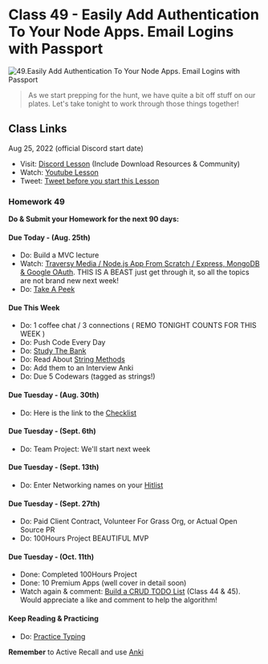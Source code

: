 # Class 49 - Easily Add Authentication To Your Node Apps. Email Logins with Passport

![49.Easily Add Authentication To Your Node Apps. Email Logins with Passport](https://cdn.hashnode.com/res/hashnode/image/upload/v1676729205568/vchIL0VjB.png?auto=compress)

> As we start prepping for the hunt, we have quite a bit off stuff on our plates. Let's take tonight to work through those things together!

## Class Links

Aug 25, 2022 (official Discord start date)

- Visit: [Discord Lesson](https://discord.com/channels/735923219315425401/738891289071714388/1012475817856614450) (Include Download Resources & Community)
- Watch: [Youtube Lesson](https://youtu.be/z5UgtXOxEEk)
- Tweet: [Tweet before you start this Lesson](https://twitter.com/leonnoel/status/1562916763053854720)

### Homework 49

**Do & Submit your Homework for the next 90 days:**

#### Due Today - (Aug. 25th)

- Do: Build a MVC lecture
- Watch: [Traversy Media / Node.js App From Scratch / Express, MongoDB & Google OAuth](https://youtu.be/SBvmnHTQIPY). THIS IS A BEAST just get through it, so all the topics are not brand new next week!
- Do: [Take A Peek](https://github.com/100devs/todo-mvc-auth-local)

#### Due This Week

- Do: 1 coffee chat / 3 connections ( REMO TONIGHT COUNTS FOR THIS WEEK )
- Do: Push Code Every Day
- Do: [Study The Bank](https://docs.google.com/document/d/1p7DhCsLOMMybYfePWLlD1-_8KU20zkBoArH4pnW1o3c)
- Do: Read About [String Methods](https://levelup.gitconnected.com/essential-javascript-string-methods-f1841dad1961)
- Do: Add them to an Interview Anki
- Do: Due 5 Codewars (tagged as strings!)

#### Due Tuesday - (Aug. 30th)

- Do: Here is the link to the [Checklist](https://docs.google.com/document/d/1L2vTX3qvLhoGHeG5cVD2ljCfRGr1uJ_Gf-hNZj9KzTg)

#### Due Tuesday - (Sept. 6th)

- Do: Team Project: We'll start next week

#### Due Tuesday - (Sept. 13th)

- Do: Enter Networking names on your [Hitlist](https://docs.google.com/spreadsheets/d/1Be-6gYvrfi8l-M0RnObzdysRIG7N7Yyu6rIF0OHw0Q4/edit?usp=sharing)

#### Due Tuesday - (Sept. 27th)

- Do: Paid Client Contract, Volunteer For Grass Org, or Actual Open Source PR
- Do: 100Hours Project BEAUTIFUL MVP

#### Due Tuesday - (Oct. 11th)

- Done: Completed 100Hours Project
- Done: 10 Premium Apps (well cover in detail soon)
- Watch again & comment: [Build a CRUD TODO List](https://youtu.be/jZ-kmmgi_d0) (Class 44 & 45). Would appreciate a like and comment to help the algorithm!

#### Keep Reading & Practicing

- Do: [Practice Typing](https://www.keybr.com/)

**Remember** to Active Recall and use [Anki](https://apps.ankiweb.net/)
